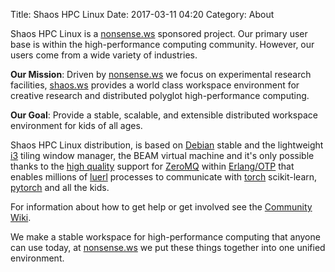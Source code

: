 Title: Shaos HPC Linux
Date: 2017-03-11 04:20
Category: About

Shaos HPC Linux is a [nonsense.ws](https://nonsense.ws) sponsored project. Our primary user base is within the high-performance computing community. However, our users come from a wide variety of industries.

**Our Mission**: Driven by [nonsense.ws](https://nonsense.ws) we focus on experimental research facilities, [shaos.ws](https://shaos.ws) provides a world class workspace environment for creative research and distributed polyglot high-performance computing.

**Our Goal**: Provide a stable, scalable, and extensible distributed workspace environment for kids of all ages.

Shaos HPC Linux distribution, is based on [Debian](https://www.debian.org/) stable and the lightweight [i3](https://i3wm.org/docs/) tiling window manager, the BEAM virtual machine and it's only possible thanks to the [high quality](https://github.com/chovencorp/chumak) support for [ZeroMQ](http://zeromq.org) within [Erlang/OTP](http://www.erlang.org/) that enables millions of [luerl](https://github.com/rvirding/luerl) processes to communicate with [torch](http://torch.ch) scikit-learn, [pytorch](http://pytorch.org/) and all the kids.

For information about how to get help or get involved see the [Community Wiki](https://github.com/nonsensews/guide/wiki).

We make a stable workspace for high-performance computing that anyone can use today, at [nonsense.ws](https://nonsense.ws) we put these things together into one unified environment.